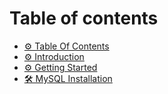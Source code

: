 # Table of contents

* [⚙ Table Of Contents](README.md)
* [⚙ Introduction](introduction.md)
* [⚙ Getting Started](getting-started.md)
* [🛠 MySQL Installation](mysql-installation.md)

